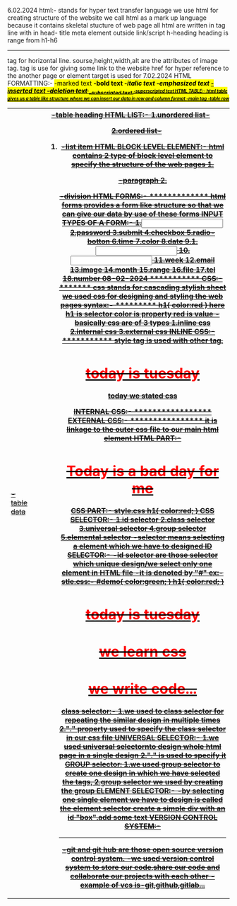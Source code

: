 6.02.2024
html:-
stands for hyper text transfer language
we use html for creating structure of the website
we call html as a mark up language because it contains skeletal stucture of web page
all html are written in tag line
with in head-
title
meta element
outside link/script
h-heading
heading is range from h1-h6

<hr> tag for horizontal line.
sourse,height,width,alt are the attributes of image tag.
<a> tag is use for giving some link to the website
href for hyper reference to the another page or element
target is used for
7.02.2024
HTML FORMATTING:-
<mark>-marked text
<b> -bold text
<i>-italic text
<em>-emphasized text
<ins>-inserted text
<del>-deletion text
<sub>-subscripted text
<sup>-superscripted text
HTML TABLE:-
html table gives us a table like structure where we can insert our data in row and column format
<table>-main tag
<tr>-table row
<td>-table data
<th>-table heading
HTML LIST:-
1.unordered list-<ul>
2.ordered list-<ol>
<li>-list item
HTML BLOCK LEVEL ELEMENT:-
html contains 2 type of block level element to specify the structure of the web pages
1.<p>-paragraph
2.<div>-division
HTML FORMS:-
*************
html forms provides a form like structure so that we can give our data by use of these forms
INPUT TYPES OF A FORM:-
1.<input type="text">
2.password
3.submit
4.checkbox
5.radio-botton
6.time
7.color
8.date
9.1.<input type="url">
10.<input type="search">
11.week
12.email
13.image
14.month
15.range
16.file
17.tel
18.number
08-02-2024
***********
CSS:-
*******
css stands for cascading stylish sheet
we used css for designing and styling the web pages
syntax:-
*********
h1{
color:red
}
here h1 is selector
color is property
red is value
-basically css are of 3 types
1.inline css
2.internal css
3.external css
INLINE CSS:-
***********
style tag is used with other tag.
<body>
    <h1 style="color:red">today is tuesday</h1>
    <p style="backgroundcolor:yellow">today we stated css</p>
</body>
INTERNAL CSS:-
*****************
<head>
     <style>
          h1{
            color:red;
          }    
          p{
            bgcolor:blue;
          }
        </style>
</head> 
EXTERNAL CSS:-
****************
it is linkage to the outer css file to our main html element
HTML PART:-
<head>
     <link rel="stylesheet" href="style.css">
</head>
<body>
   <h1>Today is a bad day for me</h1>
</body>  
 CSS PART:-
 style.css
 h1{
    color:red;
 }   
 CSS SELECTOR:-
 1.id selector
 2.class selector
 3.universal selector
 4.group selector
 5.elemental selector
 -selector means selecting a element which we have to designed
 ID SELECTOR:-
 -id selector are those selector which unique design/we select only one element in HTML file
 -it is denoted by "#" 
 ex:-                                                  stle.css:-
                                                        #demo{
                                                            color:green;
                                                        }
                                                        h1{
                                                            color:red;
                                                        }
  <html>
        <head>
           <link rel="stylesheet" href="style.css">
        </head>
        <body>
            <h1 id="demo">today is tuesday</h1>
            <h1>we learn css</h1>
            <h1>we write code...</h1>
         </body>
   </html>
   
class selector:-
1.we used to class selector for repeating the similar design in multiple times
2."." property used to specify the class selector in our css file
UNIVERSAL SELECTOR:-
1.we used universal selectornto design whole html page in a single design
2."." is used to specify it 
GROUP selector:
1.we used group selector to create one design in which we have selected the tags,
2.group selector we used by creating the group
 ELEMENT SELECTOR:-
 -by selecting one single element we have to design is called the element selector
 create a simple div with an id "box".add some text 
 VERSION CONTROL SYSTEM:-
 **************************************************************************************
 -git and git hub are those open source version control system.
 -we used version control system to store our code,share our code and collaborate our projects with each other
 -example of vcs is-git,github,gitlab...